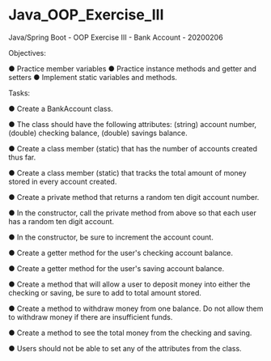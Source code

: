 # Java_OOP_Exercise_III
Java/Spring Boot - OOP Exercise III - Bank Account - 20200206

Objectives:

● Practice member variables
● Practice instance methods and getter and setters
● Implement static variables and methods.

Tasks:

● Create a BankAccount class.

● The class should have the following attributes: (string) account number, (double) checking balance, (double) savings balance.

● Create a class member (static) that has the number of accounts created thus far.

● Create a class member (static) that tracks the total amount of money stored in every account created.

● Create a private method that returns a random ten digit account number.

● In the constructor, call the private method from above so that each user has a random ten digit account.

● In the constructor, be sure to increment the account count.

● Create a getter method for the user's checking account balance.

● Create a getter method for the user's saving account balance.

● Create a method that will allow a user to deposit money into either the checking or saving, be sure to add to total amount stored.

● Create a method to withdraw money from one balance. Do not allow them to withdraw money if there are insufficient funds.

● Create a method to see the total money from the checking and saving.

● Users should not be able to set any of the attributes from the class.
